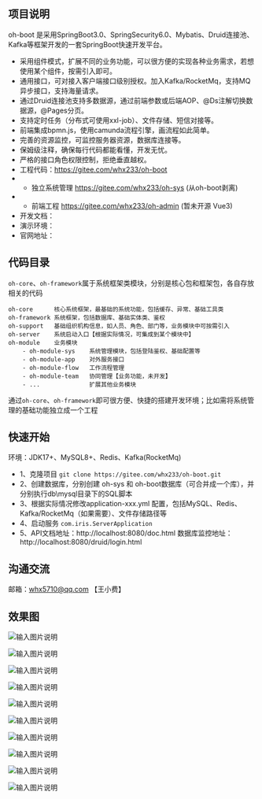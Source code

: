 ## 项目说明

oh-boot 是采用SpringBoot3.0、SpringSecurity6.0、Mybatis、Druid连接池、Kafka等框架开发的一套SpringBoot快速开发平台。
- 采用组件模式，扩展不同的业务功能，可以很方便的实现各种业务需求，若想使用某个组件，按需引入即可。
- 通用接口，可对接入客户端接口级别授权。加入Kafka/RocketMq，支持MQ异步接口，支持海量请求。
- 通过Druid连接池支持多数据源，通过前端参数或后端AOP、@Ds注解切换数据源，@Pages分页。
- 支持定时任务（分布式可使用xxl-job）、文件存储、短信对接等。
- 前端集成bpmn.js，使用camunda流程引擎，画流程如此简单。
- 完善的资源监控，可监控服务器资源，数据库连接等。
- 保姆级注释，确保每行代码都能看懂，开发无忧。
- 严格的接口角色权限控制，拒绝垂直越权。
- 工程代码：https://gitee.com/whx233/oh-boot
- - 独立系统管理 https://gitee.com/whx233/oh-sys (从oh-boot剥离)
- - 前端工程    https://gitee.com/whx233/oh-admin (暂未开源 Vue3)
- 开发文档：
- 演示环境：
- 官网地址：

## 代码目录  
`oh-core`、`oh-framework`属于系统框架类模块，分别是核心包和框架包，各自存放相关的代码
```
oh-core      核心系统框架，最基础的系统功能，包括缓存、异常、基础工具类
oh-framework 系统框架，包括数据库、基础实体类、鉴权
oh-support   基础组织机构信息，如人员、角色、部门等，业务模块中可按需引入
oh-server    系统启动入口【根据实际情况，可集成到某个模块中】
oh-module    业务模块
    - oh-module-sys    系统管理模块，包括登陆鉴权、基础配置等
    - oh-module-app    对外服务接口
    - oh-module-flow   工作流程管理
    - oh-module-team   协同管理【业务功能，未开发】
    - ...              扩展其他业务模块
```
通过`oh-core`、`oh-framework`即可很方便、快捷的搭建开发环境；比如需将系统管理的基础功能独立成一个工程

## 快速开始
环境：JDK17+、MySQL8+、Redis、Kafka(RocketMq)
- 1、克隆项目 `git clone https://gitee.com/whx233/oh-boot.git`
- 2、创建数据库，分别创建 oh-sys 和 oh-boot数据库（可合并成一个库），并分别执行db\mysql目录下的SQL脚本
- 3、根据实际情况修改application-xxx.yml 配置，包括MySQL、Redis、Kafka/RocketMq（如果需要）、文件存储路径等
- 4、启动服务 `com.iris.ServerApplication`
- 5、API文档地址：http://localhost:8080/doc.html 数据库监控地址：http://localhost:8080/druid/login.html

## 沟通交流

邮箱：whx5710@qq.com 【王小费】


## 效果图

![输入图片说明](images/md-0.png)

![输入图片说明](images/md-1.png)

![输入图片说明](images/md-2.png)

![输入图片说明](images/md-3.png)

![输入图片说明](images/md-4.png)

![输入图片说明](images/md-5.png)

![输入图片说明](images/md-6.png)

![输入图片说明](images/md-7.png)

![输入图片说明](images/md-8.png)

![输入图片说明](images/md-9.png)
